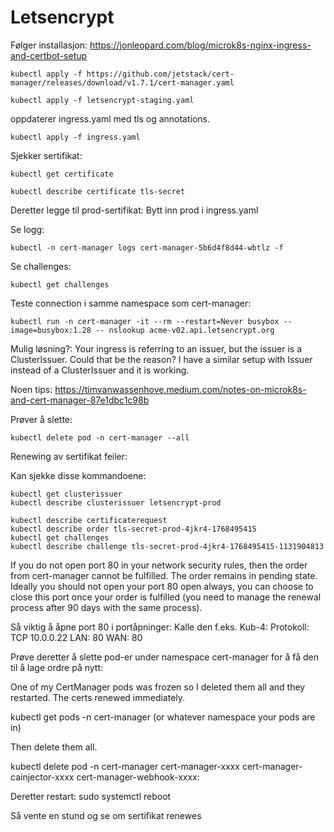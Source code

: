 # Letsencrypt

Følger installasjon: https://jonleopard.com/blog/microk8s-nginx-ingress-and-certbot-setup

```
kubectl apply -f https://github.com/jetstack/cert-manager/releases/download/v1.7.1/cert-manager.yaml
```
```
kubectl apply -f letsencrypt-staging.yaml
```

oppdaterer ingress.yaml med tls og annotations.
```
kubectl apply -f ingress.yaml
```

Sjekker sertifikat:
```
kubectl get certificate

kubectl describe certificate tls-secret
```

Deretter legge til prod-sertifikat:
Bytt inn prod i ingress.yaml

Se logg:
```
kubectl -n cert-manager logs cert-manager-5b6d4f8d44-wbtlz -f
```

Se challenges:
```
kubectl get challenges
```

Teste connection i samme namespace som cert-manager:
```
kubectl run -n cert-manager -it --rm --restart=Never busybox --image=busybox:1.28 -- nslookup acme-v02.api.letsencrypt.org
```

Mulig løsning?:
Your ingress is referring to an issuer, but the issuer is a ClusterIssuer. Could that be the reason? I have a similar setup with Issuer instead of a ClusterIssuer and it is working.

Noen tips:
https://timvanwassenhove.medium.com/notes-on-microk8s-and-cert-manager-87e1dbc1c98b

Prøver å slette:
```
kubectl delete pod -n cert-manager --all
```

Renewing av sertifikat feiler:

Kan sjekke disse kommandoene:

```
kubectl get clusterissuer
kubectl describe clusterissuer letsencrypt-prod

kubectl describe certificaterequest
kubectl describe order tls-secret-prod-4jkr4-1768495415
kubectl get challenges
kubectl describe challenge tls-secret-prod-4jkr4-1768495415-1131904813
```

If you do not open port 80 in your network security rules, then the order from cert-manager cannot be fulfilled. 
The order remains in pending state. Ideally you should not open your port 80 open always, 
you can choose to close this port once your order is fulfilled (you need to manage the renewal process after 90 days with the same process).

Så viktig å åpne port 80 i portåpninger:
Kalle den f.eks. Kub-4:
Protokoll: TCP
10.0.0.22
LAN: 80
WAN: 80

Prøve deretter å  slette pod-er under namespace cert-manager for å få den til å lage ordre på nytt:

One of my CertManager pods was frozen so I deleted them all and they restarted. The certs renewed immediately.

kubectl get pods -n cert-manager (or whatever namespace your pods are in)

Then delete them all.

kubectl delete pod -n cert-manager cert-manager-xxxx cert-manager-cainjector-xxxx cert-manager-webhook-xxxx:

Deretter restart:
sudo systemctl reboot

Så vente en stund og se om sertifikat renewes